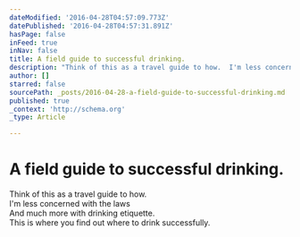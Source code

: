 ```yaml
---
dateModified: '2016-04-28T04:57:09.773Z'
datePublished: '2016-04-28T04:57:31.891Z'
hasPage: false
inFeed: true
inNav: false
title: A field guide to successful drinking.
description: "Think of this as a travel guide to how.  I'm less concerned with the laws  And much more with drinking etiquette.  This is where you find out where to drink successfully."
author: []
starred: false
sourcePath: _posts/2016-04-28-a-field-guide-to-successful-drinking.md
published: true
_context: 'http://schema.org'
_type: Article

---
```

# A field guide to successful drinking.

Think of this as a travel guide to how.   
I'm less concerned with the laws   
And much more with drinking etiquette.   
This is where you find out where to drink successfully.